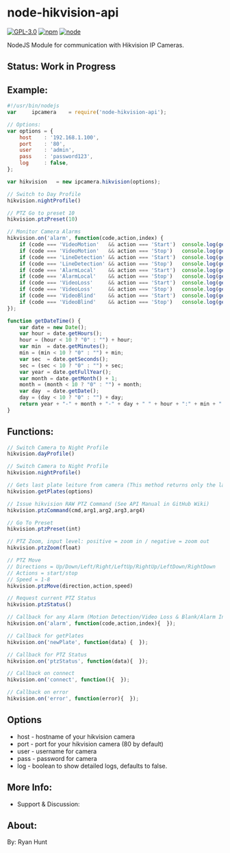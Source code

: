 # node-hikvision-api

[![GPL-3.0](https://img.shields.io/badge/license-GPL-blue.svg)]()
[![npm](https://img.shields.io/npm/v/npm.svg)]()
[![node](https://img.shields.io/node/v/gh-badges.svg)]()

NodeJS Module for communication with Hikvision IP Cameras.

## Status: Work in Progress

## Example:
```javascript
#!/usr/bin/nodejs
var     ipcamera	= require('node-hikvision-api');

// Options:
var options = {
	host	: '192.168.1.100',
	port 	: '80',
	user 	: 'admin',
	pass 	: 'password123',
	log 	: false,
};

var hikvision 	= new ipcamera.hikvision(options);

// Switch to Day Profile
hikvision.nightProfile()

// PTZ Go to preset 10
hikvision.ptzPreset(10)

// Monitor Camera Alarms
hikvision.on('alarm', function(code,action,index) {
	if (code === 'VideoMotion'   && action === 'Start')  console.log(getDateTime() + ' Channel ' + index + ': Video Motion Detected')
	if (code === 'VideoMotion'   && action === 'Stop')   console.log(getDateTime() + ' Channel ' + index + ': Video Motion Ended')
	if (code === 'LineDetection' && action === 'Start')  console.log(getDateTime() + ' Channel ' + index + ': Line Cross Detected')
	if (code === 'LineDetection' && action === 'Stop')   console.log(getDateTime() + ' Channel ' + index + ': Line Cross Ended')
	if (code === 'AlarmLocal'    && action === 'Start')  console.log(getDateTime() + ' Channel ' + index + ': Local Alarm Triggered: ' + index)
	if (code === 'AlarmLocal'    && action === 'Stop')   console.log(getDateTime() + ' Channel ' + index + ': Local Alarm Ended: ' + index)
	if (code === 'VideoLoss'     && action === 'Start')  console.log(getDateTime() + ' Channel ' + index + ': Video Lost!')
	if (code === 'VideoLoss'     && action === 'Stop')   console.log(getDateTime() + ' Channel ' + index + ': Video Found!')
	if (code === 'VideoBlind'    && action === 'Start')  console.log(getDateTime() + ' Channel ' + index + ': Video Blind!')
	if (code === 'VideoBlind'    && action === 'Stop')   console.log(getDateTime() + ' Channel ' + index + ': Video Unblind!')
});

function getDateTime() {
	var date = new Date();
	var hour = date.getHours();
	hour = (hour < 10 ? "0" : "") + hour;
	var min  = date.getMinutes();
	min = (min < 10 ? "0" : "") + min;
	var sec  = date.getSeconds();
	sec = (sec < 10 ? "0" : "") + sec;
	var year = date.getFullYear();
	var month = date.getMonth() + 1;
	month = (month < 10 ? "0" : "") + month;
	var day  = date.getDate();
	day = (day < 10 ? "0" : "") + day;
	return year + "-" + month + "-" + day + " " + hour + ":" + min + ":" + sec;
}
```

## Functions:
```javascript
// Switch Camera to Night Profile
hikvision.dayProfile()

// Switch Camera to Night Profile
hikvision.nightProfile()

// Gets last plate leiture from camera (This method returns only the last plate issued by the camera and it is not realtime. To get plates in real time see in example above)
hikvision.getPlates(options)

// Issue hikvision RAW PTZ Command (See API Manual in GitHub Wiki)
hikvision.ptzCommand(cmd,arg1,arg2,arg3,arg4)

// Go To Preset
hikvision.ptzPreset(int)

// PTZ Zoom, input level: positive = zoom in / negative = zoom out
hikvision.ptzZoom(float)

// PTZ Move
// Directions = Up/Down/Left/Right/LeftUp/RightUp/LeftDown/RightDown
// Actions = start/stop
// Speed = 1-8
hikvision.ptzMove(direction,action,speed)

// Request current PTZ Status
hikvision.ptzStatus()

// Callback for any Alarm (Motion Detection/Video Loss & Blank/Alarm Inputs)
hikvision.on('alarm', function(code,action,index){  });

// Callback for getPlates
hikvision.on('newPlate', function(data) {  });

// Callback for PTZ Status
hikvision.on('ptzStatus', function(data){  });

// Callback on connect
hikvision.on('connect', function(){  });

// Callback on error
hikvision.on('error', function(error){  });

```

## Options
* host - hostname of your hikvision camera
* port - port for your hikvision camera (80 by default)
* user - username for camera
* pass - password for camera
* log - boolean to show detailed logs, defaults to false.

## More Info:
* Support & Discussion:

## About:
By: Ryan Hunt
